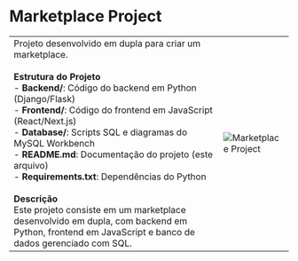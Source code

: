 # Marketplace Project

|       |        |
|-------|--------|
| Projeto desenvolvido em dupla para criar um marketplace.<br><br>**Estrutura do Projeto**<br>- **Backend/**: Código do backend em Python (Django/Flask)<br>- **Frontend/**: Código do frontend em JavaScript (React/Next.js)<br>- **Database/**: Scripts SQL e diagramas do MySQL Workbench<br>- **README.md**: Documentação do projeto (este arquivo)<br>- **Requirements.txt**: Dependências do Python<br><br>**Descrição**<br>Este projeto consiste em um marketplace desenvolvido em dupla, com backend em Python, frontend em JavaScript e banco de dados gerenciado com SQL. | ![Marketplace Project](/"https://i.ibb.co/HfLW107m/GOMES.png") |
